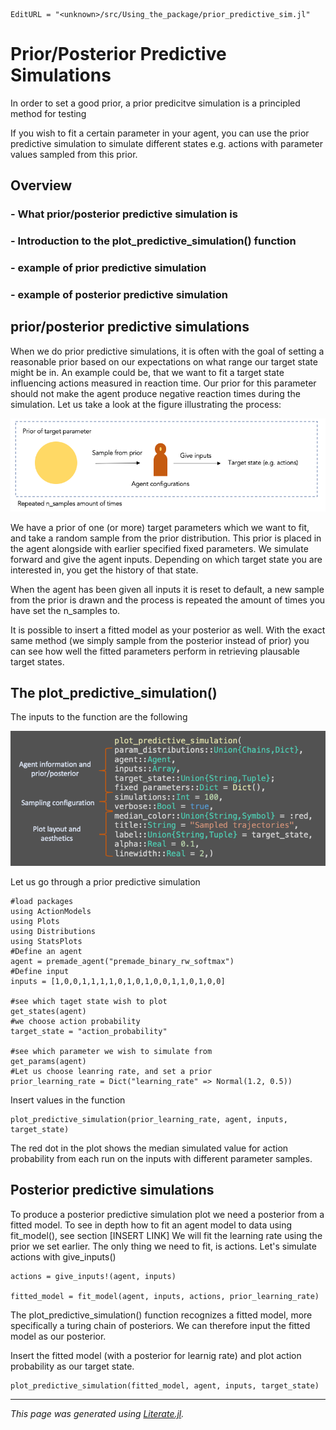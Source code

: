 ```@meta
EditURL = "<unknown>/src/Using_the_package/prior_predictive_sim.jl"
```

# Prior/Posterior Predictive Simulations

In order to set a good prior, a prior predicitve simulation is a principled method for testing

If you wish to fit a certain parameter in your agent, you can use the prior predictive simulation to simulate different states e.g. actions with parameter values sampled from this prior.

## Overview

###  - What prior/posterior predictive simulation is
###  - Introduction to the plot\_predictive\_simulation() function
###  - example of prior predictive simulation
###  - example of posterior predictive simulation

## prior/posterior predictive simulations

When we do prior predictive simulations, it is often with the goal of setting a reasonable prior based on our expectations on what range our target state might be in. An example could be, that we want to fit a target state influencing actions measured in reaction time. Our prior for this parameter should not make the agent produce negative reaction times during the simulation.
Let us take a look at the figure illustrating the process:

![Image1](./images/predictive_sim.png)

We have a prior of one (or more) target parameters which we want to fit, and take a random sample from the prior distribution. This prior is placed in the agent alongside with earlier specified fixed parameters. We simulate forward and give the agent inputs. Depending on which target state you are interested in, you get the history of that state.

When the agent has been given all inputs it is reset to default, a new sample from the prior is drawn and the process is repeated the amount of times you have set the n_samples to.

It is possible to insert a fitted model as your posterior as well. With the exact same method (we simply sample from the posterior instead of prior) you can see how well the fitted parameters perform in retrieving plausable target states.

## The plot\_predictive\_simulation()

The inputs to the function are the following

![Image1](./images/plot_predictive_code.png)

Let us go through a prior predictive simulation

````@example prior_predictive_sim
#load packages
using ActionModels
using Plots
using Distributions
using StatsPlots
#Define an agent
agent = premade_agent("premade_binary_rw_softmax")
#Define input
inputs = [1,0,0,1,1,1,1,0,1,0,1,0,0,1,1,0,1,0,0]

#see which taget state wish to plot
get_states(agent)
#we choose action probability
target_state = "action_probability"

#see which parameter we wish to simulate from
get_params(agent)
#Let us choose leanring rate, and set a prior
prior_learning_rate = Dict("learning_rate" => Normal(1.2, 0.5))
````

Insert values in the function

````@example prior_predictive_sim
plot_predictive_simulation(prior_learning_rate, agent, inputs, target_state)
````

The red dot in the plot shows the median simulated value for action probability from each run on the inputs with different parameter samples.

## Posterior predictive simulations

To produce a posterior predictive simulation plot we need a posterior from a fitted model. To see in depth how to fit an agent model to data using fit\_model(), see section [INSERT LINK]
We will fit the learning rate using the prior we set earlier.  The only thing we need to fit, is actions. Let's simulate actions with give\_inputs()

````@example prior_predictive_sim
actions = give_inputs!(agent, inputs)

fitted_model = fit_model(agent, inputs, actions, prior_learning_rate)
````

The plot\_predictive\_simulation() function recognizes a fitted model, more specifically a turing chain of posteriors. We can therefore input the fitted model as our posterior.

Insert the fitted model (with a posterior for learnig rate) and plot action probability as our target state.

````@example prior_predictive_sim
plot_predictive_simulation(fitted_model, agent, inputs, target_state)
````

---

*This page was generated using [Literate.jl](https://github.com/fredrikekre/Literate.jl).*

